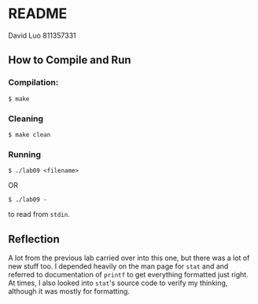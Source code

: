 # README
David Luo
811357331

## How to Compile and Run

### Compilation:
```
$ make
```

### Cleaning
```
$ make clean
```

### Running
```
$ ./lab09 <filename>
```
OR
```
$ ./lab09 -
```
to read from `stdin`.

## Reflection
A lot from the previous lab carried over into this one, but there was a lot of 
new stuff too. I depended heavily on the man page for `stat` and and referred 
to documentation of `printf` to get everything formatted just right. At times,
I also looked into `stat`'s source code to verify my thinking, although it was
mostly for formatting.
